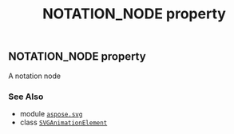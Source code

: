 ﻿---
title: NOTATION_NODE property
second_title: Aspose.SVG for Python via .NET API References
description: 
type: docs
weight: 510
url: /python-net/aspose.svg/svganimationelement/notation_node/
is_root: false
---

## NOTATION_NODE property


A notation node

### See Also
* module [`aspose.svg`](../../)
* class [`SVGAnimationElement`](/svg/python-net/aspose.svg/svganimationelement)
